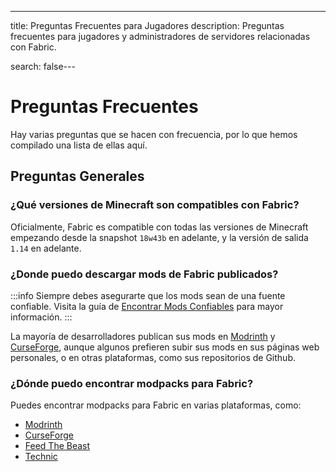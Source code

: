 ---
title: Preguntas Frecuentes para Jugadores
description: Preguntas frecuentes para jugadores y administradores de servidores relacionadas con Fabric.

search: false---

# Preguntas Frecuentes

Hay varias preguntas que se hacen con frecuencia, por lo que hemos compilado una lista de ellas aquí.

## Preguntas Generales

### ¿Qué versiones de Minecraft son compatibles con Fabric?

Oficialmente, Fabric es compatible con todas las versiones de Minecraft empezando desde la snapshot `18w43b` en adelante, y la versión de salida `1.14` en adelante.

### ¿Donde puedo descargar mods de Fabric publicados?

:::info
Siempre debes asegurarte que los mods sean de una fuente confiable. Visita la guía de [Encontrar Mods Confiables](./finding-mods) para mayor información.
:::

La mayoría de desarrolladores publican sus mods en [Modrinth](https://modrinth.com/mods?g=categories:%27fabric%27) y [CurseForge](https://www.curseforge.com/minecraft/search?page=1&pageSize=20&sortType=1&class=mc-mods&gameFlavorsIds=4), aunque algunos prefieren subir sus mods en sus páginas web personales, o en otras plataformas, como sus repositorios de Github.

### ¿Dónde puedo encontrar modpacks para Fabric?

Puedes encontrar modpacks para Fabric en varias plataformas, como:

- [Modrinth](https://modrinth.com/modpacks?g=categories:%27fabric%27)
- [CurseForge](https://www.curseforge.com/minecraft/search?class=modpacks&gameVersionTypeId=4)
- [Feed The Beast](https://www.feed-the-beast.com/ftb-app)
- [Technic](https://www.technicpack.net/modpacks)
